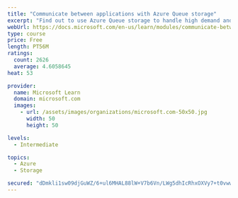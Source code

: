 ```yaml
---
title: "Communicate between applications with Azure Queue storage"
excerpt: "Find out to use Azure Queue storage to handle high demand and improve resilience in your distributed applications."
webUrl: https://docs.microsoft.com/en-us/learn/modules/communicate-between-apps-with-azure-queue-storage/
type: course
price: Free
length: PT56M
ratings:
  count: 2626
  average: 4.6058645
heat: 53

provider:
  name: Microsoft Learn
  domain: microsoft.com
  images:
    - url: /assets/images/organizations/microsoft.com-50x50.jpg
      width: 50
      height: 50

levels:
  - Intermediate

topics:
  - Azure
  - Storage

secured: "dDmkli1sw09djGuWZ/6+ul6MHAL88lW+V7b6Vn/LWg5dhIcRhxOXVy7+t0vwwuxob3LLAZkn2260xIv27MB1/jbOjnPgIAYR84q5UYw8AuKiWP0JkrUnCRNV74WFPim4lp4r/cwnllZYLnscIVGlD8Unj0kCRYg5pB7yM2XSq9iKG4U3wH5DH0OluejOhkETRKMxIdh55ueKOJ8iyhUZQneIUAPIgBBU9BiNunEizkuGooRjve2Dfx/WG+b8iVEJ4MudbE8zFHJA9TG2q8yJ9rNv1wjqaPOF4Q3Ctfcjjr0qIdnjyOQpns2nrfNDEBAGlY3gekF+sS7N6S9hvhKpIJ7ilCANc/YLKPjJKPJT0l87XYIWPI3n51/KfibQbiNhShor8yPsg9+Rme9COsAkncIU9JhseYDCDTGKwAJfV3o=;aIYbi45E6IovpFm+HnImdw=="
---
```


